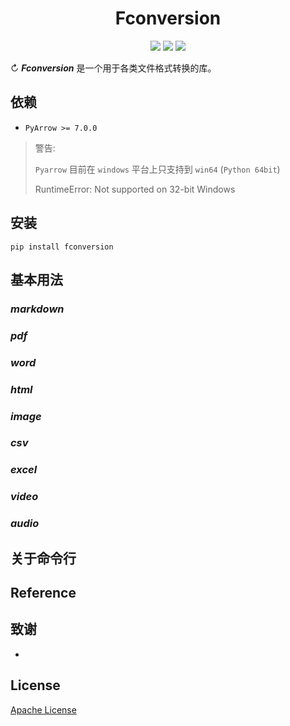 <h1 align="center">Fconversion</h1>
<p align="center">
  <img src="https://img.shields.io/badge/Python-3.7 | 3.8 | 3.9-blue" />
  <img src="https://img.shields.io/badge/license-Apache-green" />
  <img src="https://img.shields.io/badge/pypi-v1.0.1-red" />
</p>


↻ **_Fconversion_** 是一个用于各类文件格式转换的库。

## 依赖

- `PyArrow >= 7.0.0`

> 警告:
> 
>`Pyarrow` 目前在 `windows` 平台上只支持到 `win64` (`Python 64bit`)
> 
> RuntimeError: Not supported on 32-bit Windows


## 安装

```shell
pip install fconversion
```

## 基本用法

### _markdown_
### _pdf_
### _word_
### _html_
### _image_
### _csv_
### _excel_
### _video_
### _audio_

## 关于命令行

## Reference

## 致谢

- [](https://github.com)

## License

[Apache License]()
